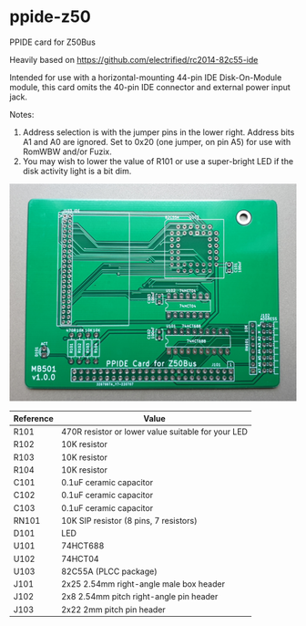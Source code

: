 # ppide-z50
PPIDE card for Z50Bus

Heavily based on https://github.com/electrified/rc2014-82c55-ide

Intended for use with a horizontal-mounting 44-pin IDE Disk-On-Module module, this card omits the 40-pin IDE connector and external power input jack.

Notes:
1. Address selection is with the jumper pins in the lower right. Address bits A1 and A0 are ignored. Set to 0x20 (one jumper, on pin A5) for use with RomWBW and/or Fuzix.
2. You may wish to lower the value of R101 or use a super-bright LED if the disk activity light is a bit dim.

![Image](/doc/pcb.jpg)

| Reference |  Value |
|-----------|--------|
| R101 | 470R resistor or lower value suitable for your LED |
| R102 | 10K resistor |
| R103 | 10K resistor |
| R104 | 10K resistor |
| C101 | 0.1uF ceramic capacitor |
| C102 | 0.1uF ceramic capacitor |
| C103 | 0.1uF ceramic capacitor |
| RN101 | 10K SIP resistor (8 pins, 7 resistors) |
| D101 | LED |
| U101 | 74HCT688 |
| U102 | 74HCT04 |
| U103 | 82C55A (PLCC package) |
| J101 | 2x25 2.54mm right-angle male box header |
| J102 | 2x8 2.54mm pitch right-angle pin header |
| J103 | 2x22 2mm pitch pin header |
